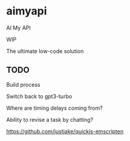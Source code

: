 # aimyapi
AI My API

WIP

The ultimate low-code solution

## TODO

Build process

Switch back to gpt3-turbo

Where are timing delays coming from?

Ability to revise a task by chatting?




https://github.com/justjake/quickjs-emscripten
